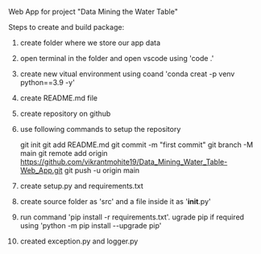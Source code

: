 Web App for project "Data Mining the Water Table"


Steps to create and build package:

1. create folder where we store our app data
2. open terminal in the folder and open vscode using 'code .'
3. create new vitual environment using coand 'conda creat -p venv python==3.9 -y'
4. create README.md file
5. create repository on github
6. use following commands to setup the repository

    git init
    git add README.md
    git commit -m "first commit"
    git branch -M main
    git remote add origin https://github.com/vikrantmohite19/Data_Mining_Water_Table-Web_App.git
    git push -u origin main

7. create setup.py and requirements.txt
8. create source folder as 'src' and a file inside it as '__init__.py'
9. run command 'pip install -r requirements.txt'. ugrade pip if required using 'python -m pip install --upgrade pip'
10. created exception.py and logger.py

